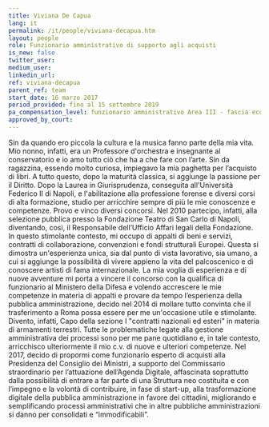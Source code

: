 ```yaml
---
title: Viviana De Capua
lang: it
permalink: /it/people/viviana-decapua.htm 
layout: people
role: Funzionario amministrativo di supporto agli acquisti
is_new: false
twitter_user: 
medium_user: 
linkedin_url:
ref: viviana-decapua
parent_ref: team
start_date: 16 marzo 2017 
period_provided: fino al 15 settembre 2019
pa_compensation_level: funzionario amministrativo Area III - fascia economica F1 
approved_by_court: 
---
```

Sin da quando ero piccola la cultura e la musica fanno parte della mia vita. Mio nonno, infatti, era un Professore d'orchestra e insegnante al conservatorio e io amo tutto ciò che ha a che fare con l’arte. Sin da ragazzina, essendo molto curiosa, impiegavo la mia paghetta per l’acquisto di libri.
A tutto questo, dopo la maturità classica, si aggiunge la passione per il Diritto. Dopo la Laurea in Giurisprudenza, conseguita all'Università Federico II di Napoli, e l'abilitazione alla professione forense e diversi corsi di alta formazione, studio per arricchire sempre di più le mie conoscenze e competenze. Provo e vinco diversi concorsi.
Nel 2010 partecipo, infatti, alla selezione pubblica presso la Fondazione Teatro di San Carlo di Napoli, diventando, così, il Responsabile dell’Ufficio Affari legali della Fondazione.
In questo stimolante contesto, mi occupo di appalti di beni e servizi, contratti di collaborazione, convenzioni e fondi strutturali Europei. Questa si dimostra un'esperienza unica, sia dal punto di vista lavorativo, sia  umano, a cui si aggiunge la possibilità di vivere appieno la vita del palcoscenico e  di conoscere artisti di fama internazionale.
La mia voglia di esperienza e di nuove avventure mi porta a vincere il concorso con la qualifica di funzionario al Ministero della Difesa e volendo accrescere le mie competenze in materia di appalti e provare da tempo l’esperienza della pubblica amministrazione, decido nel 2014 di mollare tutto convinta che il trasferimento a Roma possa essere per me un'occasione utile e stimolante.
Divento, infatti, Capo della sezione I "contratti nazionali ed esteri" in materia di armamenti terrestri. Tutte le problematiche legate alla gestione amministrativa dei processi sono per me pane quotidiano e, in tale contesto, arricchisco ulteriormente il mio c.v. di nuove e ulteriori competenze.
Nel 2017, decido di propormi come funzionario esperto di acquisti alla Presidenza del Consiglio dei Ministri, a supporto del Commissario straordinario per l’attuazione dell’Agenda Digitale, affascinata soprattutto dalla possibilità di entrare a far parte di una Struttura neo costituita e con l’impegno e la volontà di contribuire, in fase di start-up, alla trasformazione digitale della pubblica amministrazione in favore dei cittadini, migliorando e semplificando processi amministrativi che in altre pubbliche amministrazioni si danno per consolidati e “immodificabili”.
